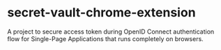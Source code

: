 # secret-vault-chrome-extension
A project to secure access token during OpenID Connect authentication flow for Single-Page Applications that runs completely on browsers.
